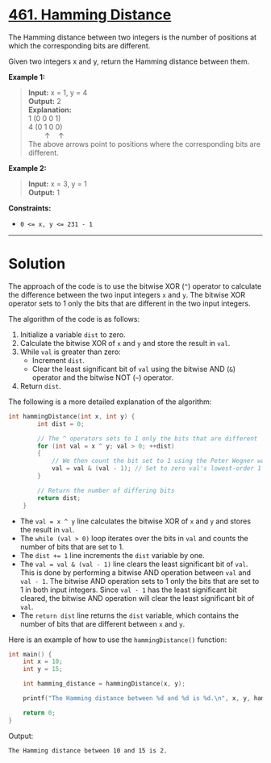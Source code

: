 # [461. Hamming Distance](https://leetcode.com/problems/hamming-distance/)

The Hamming distance between two integers is the number of positions at which the corresponding bits are different.

Given two integers x and y, return the Hamming distance between them.

 

**Example 1:**

> **Input:** x = 1, y = 4<br>
**Output:** 2<br>
**Explanation:**<br>
1   (0 0 0 1)<br>
4   (0 1 0 0)<br>
&nbsp; &nbsp; &nbsp; &nbsp; ↑ &nbsp; &nbsp;↑<br>
The above arrows point to positions where the corresponding bits are different.

**Example 2:**

> **Input:** x = 3, y = 1<br>
**Output:** 1

**Constraints:**

- `0 <= x, y <= 231 - 1`
---
# Solution

The approach of the code is to use the bitwise XOR (`^`) operator to calculate the difference between the two input integers `x` and `y`. The bitwise XOR operator sets to 1 only the bits that are different in the two input integers.

The algorithm of the code is as follows:

1. Initialize a variable `dist` to zero.
2. Calculate the bitwise XOR of `x` and `y` and store the result in `val`.
3. While `val` is greater than zero:
    * Increment `dist`.
    * Clear the least significant bit of `val` using the bitwise AND (`&`) operator and the bitwise NOT (`~`) operator.
4. Return `dist`.

The following is a more detailed explanation of the algorithm:

```c++
int hammingDistance(int x, int y) {
        int dist = 0;

        // The ^ operators sets to 1 only the bits that are different
        for (int val = x ^ y; val > 0; ++dist)
        {
            // We then count the bit set to 1 using the Peter Wegner way
            val = val & (val - 1); // Set to zero val's lowest-order 1
        }

        // Return the number of differing bits
        return dist;
    }
```

* The `val = x ^ y` line calculates the bitwise XOR of `x` and `y` and stores the result in `val`.
* The `while (val > 0)` loop iterates over the bits in `val` and counts the number of bits that are set to 1.
* The `dist += 1` line increments the `dist` variable by one.
* The `val = val & (val - 1)` line clears the least significant bit of `val`. This is done by performing a bitwise AND operation between `val` and `val - 1`. The bitwise AND operation sets to 1 only the bits that are set to 1 in both input integers. Since `val - 1` has the least significant bit cleared, the bitwise AND operation will clear the least significant bit of `val`.
* The `return dist` line returns the `dist` variable, which contains the number of bits that are different between `x` and `y`.

Here is an example of how to use the `hammingDistance()` function:

```c++
int main() {
    int x = 10;
    int y = 15;

    int hamming_distance = hammingDistance(x, y);

    printf("The Hamming distance between %d and %d is %d.\n", x, y, hamming_distance);

    return 0;
}
```

Output:

```
The Hamming distance between 10 and 15 is 2.
```
